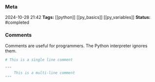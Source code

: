 ### Meta
2024-10-28 21:42
**Tags:** [[python]] [[py_basics]] [[py_variables]]
**Status:** #completed 

### Comments
Comments are useful for programmers. The Python interpreter ignores them.
```Python title:example.py
# This is a single line comment

"""
	This is a multi-line comment
"""
```